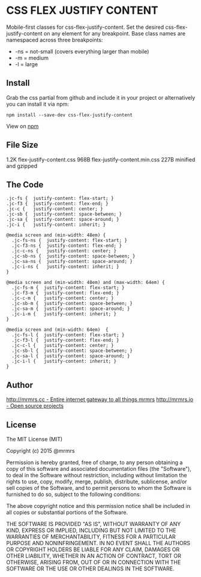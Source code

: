 # CSS FLEX JUSTIFY CONTENT

  Mobile-first classes for css-flex-justify-content.
  Set the desired css-flex-justify-content on any element for any breakpoint.
  Base class names are namespaced across three breakpoints:

*  -ns = not-small (covers everything larger than mobile)
*  -m  = medium
*  -l  = large

## Install
Grab the css partial from github and include it in your project or alternatively
you can install it via npm:
```
npm install --save-dev css-flex-justify-content
```
View on [npm](https://www.npmjs.org/package/css-flex-justify-content)


## File Size

1.2K flex-justify-content.css
968B flex-justify-content.min.css
227B minified and gzipped

## The Code
```
.jc-fs {  justify-content: flex-start; }
.jc-f3 {  justify-content: flex-end; }
.jc-c {   justify-content: center; }
.jc-sb {  justify-content: space-between; }
.jc-sa {  justify-content: space-around; }
.jc-i {   justify-content: inherit; }

@media screen and (min-width: 48em) {
  .jc-fs-ns {  justify-content: flex-start; }
  .jc-f3-ns {  justify-content: flex-end; }
  .jc-c-ns {   justify-content: center; }
  .jc-sb-ns {  justify-content: space-between; }
  .jc-sa-ns {  justify-content: space-around; }
  .jc-i-ns {   justify-content: inherit; }
}

@media screen and (min-width: 48em) and (max-width: 64em) {
  .jc-fs-m {  justify-content: flex-start; }
  .jc-f3-m {  justify-content: flex-end; }
  .jc-c-m {   justify-content: center; }
  .jc-sb-m {  justify-content: space-between; }
  .jc-sa-m {  justify-content: space-around; }
  .jc-i-m {   justify-content: inherit; }
}

@media screen and (min-width: 64em)  {
  .jc-fs-l {  justify-content: flex-start; }
  .jc-f3-l {  justify-content: flex-end; }
  .jc-c-l {   justify-content: center; }
  .jc-sb-l {  justify-content: space-between; }
  .jc-sa-l {  justify-content: space-around; }
  .jc-i-l {   justify-content: inherit; }
}

```

## Author

[http://mrmrs.cc - Entire internet gateway to all things mrmrs](http://mrmrs.cc)
[http://mrmrs.io - Open source projects](http://mrmrs.io)

## License

The MIT License (MIT)

Copyright (c) 2015 @mrmrs

Permission is hereby granted, free of charge, to any person obtaining a copy
of this software and associated documentation files (the "Software"), to deal
in the Software without restriction, including without limitation the rights
to use, copy, modify, merge, publish, distribute, sublicense, and/or sell
copies of the Software, and to permit persons to whom the Software is
furnished to do so, subject to the following conditions:

The above copyright notice and this permission notice shall be included in
all copies or substantial portions of the Software.

THE SOFTWARE IS PROVIDED "AS IS", WITHOUT WARRANTY OF ANY KIND, EXPRESS OR
IMPLIED, INCLUDING BUT NOT LIMITED TO THE WARRANTIES OF MERCHANTABILITY,
FITNESS FOR A PARTICULAR PURPOSE AND NONINFRINGEMENT. IN NO EVENT SHALL THE
AUTHORS OR COPYRIGHT HOLDERS BE LIABLE FOR ANY CLAIM, DAMAGES OR OTHER
LIABILITY, WHETHER IN AN ACTION OF CONTRACT, TORT OR OTHERWISE, ARISING FROM,
OUT OF OR IN CONNECTION WITH THE SOFTWARE OR THE USE OR OTHER DEALINGS IN
THE SOFTWARE.

